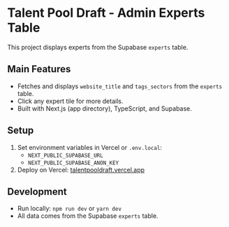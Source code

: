 # Talent Pool Draft - Admin Experts Table

This project displays experts from the Supabase `experts` table.

## Main Features

- Fetches and displays `website_title` and `tags_sectors` from the `experts` table.
- Click any expert tile for more details.
- Built with Next.js (app directory), TypeScript, and Supabase.

## Setup

1. Set environment variables in Vercel or `.env.local`:
   - `NEXT_PUBLIC_SUPABASE_URL`
   - `NEXT_PUBLIC_SUPABASE_ANON_KEY`
2. Deploy on Vercel: [talentpooldraft.vercel.app](https://talentpooldraft.vercel.app)

## Development

- Run locally: `npm run dev` or `yarn dev`
- All data comes from the Supabase `experts` table.
